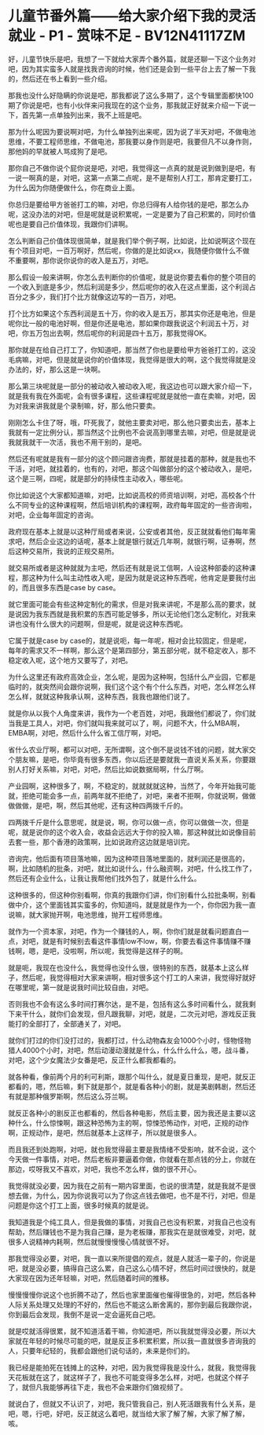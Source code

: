 # 儿童节番外篇——给大家介绍下我的灵活就业 - P1 - 赏味不足 - BV12N41117ZM

好，儿童节快乐是吧，我想了一下就给大家弄个番外篇，就是还聊一下这个业务对吧，因为其实蛮多人就是找我咨询的时候，他们还是会到一些平台上去了解一下我的，然后还在书上看到一些介绍。

那我也没什么好隐瞒的你说是吧，那我都说了这么多期了，这个专辑里面都快100期了你说是吧，也有小伙伴来问我现在的这个业务，那我就正好就来介绍一下说一下，首先第一点单独列出来，我不上班是吧。

那为什么呢因为要说啊对吧，为什么单独列出来呢，因为说了半天对吧，不做电池思维，不要工程师思维，不做电池，那我要以身作则是吧，我要但凡不以身作则，那他妈的早就被人骂成狗了是吧。

那你自己不做你说个屁你说是吧，对吧，我觉得这一点真的就是说到做到是吧，有一说一啊真的是，对吧，这第一点第二点呢，是不是帮别人打工，那肯定要打工，为什么因为你随便做什么，你在商业上面。

你总归是要给甲方爸爸打工的嘛，对吧，你总归得有人给你钱的是吧，那怎么办呢，这没办法的对吧，但是呢就是说积累呢，一定是要为了自己积累的，同时价值呢也是要自己价值体现，我跟你们讲啊。

怎么判断自己价值体现很简单，就是我们举个例子啊，比如说，比如说啊这个现在有个项目对吧，一百万啊好，然后呢，你做的是比如说xx，我随便你做什么不做不重要啊，那你说你说你的收入是五万，对吧。

那么假设一般来讲啊，你怎么去判断你的价值呢，就是说你要去看你的整个项目的一个收入到底是多少，然后利润是多少，然后呢你的收入在这点里面，这个利润占百分之多少，我们打个比方就像这边写的一百万，对吧。

打个比方如果这个东西利润是五十万，你的收入是五万，那其实你还是电池，但是呢你比一般的电池好啊，但是你还是电池，那如果你跟我说这个利润五十万，对吧，你五万包出去啊，然后呢你的利润是四十五万，那我觉得OK。

那你就是在给自己打工了，你知道吧，那当然了你也是要给甲方爸爸打工的，这没毛病嘛，对吧，但是就是说你的价值体现，我觉得是很大的啊，这个我觉得就是没办法的，好，那么这是一块啊。

那么第三块呢就是一部分的被动收入被动收入呢，我这边也可以跟大家介绍一下，就是我有我在外面呢，会有很多课程，这些课程呢就是就他一直在卖嘛，对吧，因为对我来讲我就是个录制嘛，好，那么他只要卖。

刚刚怎么卡住了呀，哦，吓死我了，就他主要卖对吧，那么他只要卖出去，基本上我就有一定比例分认，那当然这个比例也不会说高到哪里去嘛，对吧，但是就是说我就我就干一次活，我也不用干别的，是吧。

然后还有呢就是我有一部分的这个顾问跟咨询费，那就是挂着的那种，就是我也不干活，对吧，就挂着的，也有的，对吧，那这个叫做部分的这个被动收入，是吧，这个是三啊，四呢，就是部分的持续性主动收入，哪些呢。

你比如说这个大家都知道嘛，对吧，比如说高校的师资培训啊，对吧，高校各个什么不同专业的这种课程啊，然后培训机构的课程啊，政府每年固定的一些咨询啦，对吧，企业每年固定的咨询。

政府现在基本上就是以这种厅局或者来说，公安或者其他，反正就就看他们每年需求吧，然后企业这边的话呢，基本上就是银行就近几年啊，就银行啊，证券啊，然后这种交易所，我说的正规交易所。

就交易所或者是这种就就为主吧，然后还有就是说工信啊，人设这种部委的这种课程，那这种为什么叫主动性收入呢，是因为就是说这种东西呢，他肯定是要我付出的，而且很多东西是case by case。

就它里面可能会有些这种定制化的需求，但是对我来讲呢，不是那么高的要求，就是说因为我东西就是我积累的东西可能足够多，所以无论他们怎么定制化，对我来讲也没有什么很大的问题啊，但是呢，就是说这种东西呢。

它属于就是case by case的，就是说呃，每一年呢，相对会比较固定，但是呢，每年的需求又不一样啊，那么这个是第四部分，第五部分呢，就不稳定收入，那不稳定收入呢，这个地方又要写了，对吧。

为什么这里还有政府高效企业，怎么呢，是因为这种啊，包括什么产业园，它都是临时的，就突然间会跟你说啊，我们这个这个有个什么东西，对吧，怎么样怎么样怎么样，就就这种我承认啊，这种东西，我我也跟他们说了。

就是你从以我个人角度来讲，我作为一个老百姓，对吧，我跟他们都说了，你们就当我是工具人，对吧，你们就叫我来就可以了，啊，问题不大，什么MBA啊，EMBA啊，对吧，然后什么什么省工信厅啊，对吧。

省什么农业厅啊，都可以对吧，无所谓啊，这个倒不是说钱不钱的问题，就大家交个朋友嘛，是吧，你毕竟有很多东西，你以后还是要就我一直说关系关系，你要跟别人打好关系嘛，对吧，对吧，然后比如说数据局啊，什么厅啊。

产业园啊，这种很多了，啊，不稳定的，就就就就这种，当然了，今年开始我可能就，拒绝可能会多一点，前两年就不拒绝了，对吧，来者不拒啊，你就说啊，做做做做做，是吧，啊，然后其他呢，还有这种四两拨千斤的。

四两拨千斤是什么意思呢，就是说，啊，你可以做一点，你可以做做一次，但是呢，就是说你的这个收入会，收益会远远大于你的投入嘛，那这种就比如说像目前去套一些，那个香港的政策啊，比如说政府这边就是培训完。

咨询完，他后面有项目落地嘛，因为这种项目落地里面的，就利润还是很高的，啊，比如随机的批条，对吧，就比如说什么，什么融资啊，对吧，什么找工作了，然后还有企业什么，让我让我帮他们找外包了，就是什么什么。

这种很多的，但这种你别看啊，你真的我跟你们讲，你们别看什么拉批条啊，别看做中介，这个里面钱其实蛮多的，你知道吗，就是就是作为一个，你你因为我一直说嘛，就大家抛开啊，电池思维，抛开工程师思维。

就作为一个资本家，对吧，作为一个赚钱的人，啊，你你们就是就看问题直白一点，对吧，就是有时候别去看这件事情low不low，啊，你要去看这件事情赚不赚钱啊，嗯，是吧，没啦啊，所以呢，我觉得是这样子的啊。

就是呃，我现在也没什么，我觉得也没什么很，很特别的东西，就基本上这么样子，然后呢，我觉得相对大家来讲啊，相对很多这个打工的人来讲，我觉得好就好在哪里呢，第一就是说我时间比较自由，对吧。

否则我也不会有这么多时间打赛尔达，是不是，包括有这么多时间看什么，就我剩下来干什么，就你们会发现，但凡跟我聊，对吧，就是，二次元对吧，游戏反正我能打的全部打了，全部通关了，对吧。

就你们打过的你们没打过的，我都打过，什么动物森友会1000个小时，怪物怪物猎人4000个小时，对吧，然后动漫动漫就是什么，什么什么什么，嗯，战斗番，对吧，这个少女魔法少女番是吧，反正什么都我都看的。

就各种看，像前两个月的利可利斯，跟那个叫什么，就是夏日重现，是吧，就反正都看的，嗯，然后嘛，剩下就是那个，就是看各种小的剧，就是美剧韩剧，然后还有就是那种俄罗斯啊，然后这么芬兰啊。

就反正各种小的剧反正也都看的，然后各种电影，然后主要，因为我还是主要以这种什么，什么惊悚啊，跟这种恐怖为主的啊，惊悚恐怖动作，对吧，正规的动作啊，正规动作，是吧，然后就基本上这样子，所以就是很多人。

而且我还到处跑啊，对吧，就也我觉得最主要是我情绪不受影响，就不会说，这个今天做一件事情，对吧，然后老板非要逼着你做，你就看在那点钱的分上，你就在那边，哎呀我又不喜欢，对吧，我也不怎么样，做的很不开心。

我觉得就没必要，因为我在之前有一期内容里面，也说的很清楚，就是我就不是很想去做，为什么，因为你说我可以为了你这点钱去做吧，也不是不行，对吧，但是问题是你这个打工上面，很多时候真的就是说。

我知道我是个纯工具人，但是我做的事情，对我自己也没有积累，对我自己也没有帮助，然后赚钱也不是为我自己赚，是为老板赚，那我实在是就很难受，对吧，就很多人说精神内耗啊，然后就慢慢慢慢心情就很不好。

那我觉得没必要，对吧，我一直以来所提倡的观点，就是人就活一辈子的，你说是吧，就是没必要，搞得自己这么累，自己这么心情不好，然后时间过很快的，就是大家现在因为还年轻嘛，对吧，然后随着时间的推移。

慢慢慢慢你说这个也折腾不动了，然后也家里面催也催得很急的，对吧，然后各种人际关系处理又处理的不好的，然后也不能这么断舍离的，那你到最后我跟你说，你到最后会发现，我倒不是说一定会逼死自己吧。

就是哎就活得很累，就不知道活着干嘛，你知道吧，所以我就觉得没必要，所以大家就在年轻的时候尽可能的吧，就是反正多积累积累，所以我一直就很多咨询我的人，只要年纪轻的，我都会跟他们说句话的，未来是你们的。

我已经是能拍死在钱摊上的这种，对吧，因为我觉得我是没什么，就我，我觉得我天花板就在这了，就这样子了，我也不可能变得多怎么样，对吧，也就这个样子了，就但凡我能够再往下走，我也不会来跟你们做视频了。

就说白了，但就又不认识了，对吧，我只管我自己，别人死活跟我有什么关系，是吧，嗯，行吧，好吧，反正就这么着吧，就当给大家了解了解，大家了解了解，咳。

